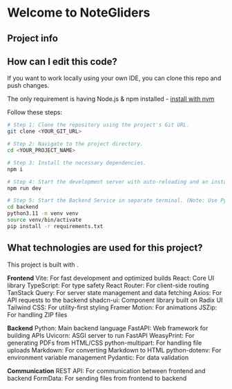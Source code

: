 # Welcome to NoteGliders

## Project info

## How can I edit this code?

If you want to work locally using your own IDE, you can clone this repo and push changes. 

The only requirement is having Node.js & npm installed - [install with nvm](https://github.com/nvm-sh/nvm#installing-and-updating)

Follow these steps:

```sh
# Step 1: Clone the repository using the project's Git URL.
git clone <YOUR_GIT_URL>

# Step 2: Navigate to the project directory.
cd <YOUR_PROJECT_NAME>

# Step 3: Install the necessary dependencies.
npm i

# Step 4: Start the development server with auto-reloading and an instant preview.
npm run dev

# Step 5: Start the Backend Service in separate terminal. (Note: Use Python@3.11 )
cd backend
python3.11 -m venv venv
source venv/bin/activate
pip install -r requirements.txt
```

## What technologies are used for this project?

This project is built with .

**Frontend**
Vite: For fast development and optimized builds
React: Core UI library
TypeScript: For type safety
React Router: For client-side routing
TanStack Query: For server state management and data fetching
Axios: For API requests to the backend
shadcn-ui: Component library built on Radix UI
Tailwind CSS: For utility-first styling
Framer Motion: For animations
JSZip: For handling ZIP files

**Backend**
Python: Main backend language
FastAPI: Web framework for building APIs
Uvicorn: ASGI server to run FastAPI
WeasyPrint: For generating PDFs from HTML/CSS
python-multipart: For handling file uploads
Markdown: For converting Markdown to HTML
python-dotenv: For environment variable management
Pydantic: For data validation

**Communication**
REST API: For communication between frontend and backend
FormData: For sending files from frontend to backend